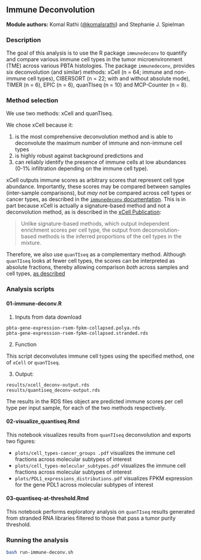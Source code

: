 ## Immune Deconvolution

**Module authors:** Komal Rathi ([@komalsrathi](https://github.com/komalsrathi)) and Stephanie J. Spielman 

### Description

The goal of this analysis is to use the R package `immunedeconv` to quantify and compare various immune cell types in the tumor microenvironment (TME) across various PBTA histologies. 
The package `immunedeconv`, provides six deconvolution (and similar) methods: xCell (n = 64; immune and non-immune cell types), CIBERSORT (n = 22; with and without absolute mode), TIMER (n = 6), EPIC (n = 6), quanTIseq (n = 10) and MCP-Counter (n = 8). 

### Method selection

We use two methods: xCell and quanTIseq. 


We chose xCell because it: 
1) is the most comprehensive deconvolution method and is able to deconvolute the maximum number of immune and non-immune cell types 
2) is highly robust against background predictions and 
3) can reliably identify the presence of immune cells at low abundances (0-1% infiltration depending on the immune cell type).

xCell outputs immune scores as arbitrary scores that represent cell type abundance. 
Importantly, these scores may be compared between samples (inter-sample comparisons), but _may not_ be compared across cell types or cancer types, as described in the [`immunedeconv` documentation](https://icbi-lab.github.io/immunedeconv/articles/immunedeconv.html#interpretation-of-scores). This is in part because xCell is actually a signature-based method and not a deconvolution method, as is described in the [xCell Publication](https://doi.org/10.1186/s13059-017-1349-1):
> Unlike signature-based methods, which output independent enrichment scores per cell type, the output from deconvolution-based methods is the inferred proportions of the cell types in the mixture.

Therefore, we also use `quanTIseq` as a complementary method. Although `quanTIseq` looks at fewer cell types, the scores can be interpreted as absolute fractions, thereby allowing comparison _both_ across samples and cell types, [as described](https://icbi-lab.github.io/immunedeconv/articles/immunedeconv.html#interpretation-of-scores)



### Analysis scripts

#### 01-immune-deconv.R

1. Inputs from data download

```
pbta-gene-expression-rsem-fpkm-collapsed.polya.rds
pbta-gene-expression-rsem-fpkm-collapsed.stranded.rds
```

2. Function

This script deconvolutes immune cell types using the specified method, one of `xCell` or `quanTIseq`.

3. Output: 

```
results/xcell_deconv-output.rds
results/quantiseq_deconv-output.rds
```

The results in the RDS files object are predicted immune scores per cell type per input sample, for each of the two methods respectively.


#### 02-visualize_quantiseq.Rmd

This notebook visualizes results from `quanTIseq` deconvolution and exports two figures:

+ `plots/cell_types-cancer_groups .pdf` visualizes the immune cell fractions across molecular subtypes of interest
+ `plots/cell_types-molecular_subtypes.pdf` visualizes the immune cell fractions across molecular subtypes of interest
+ `plots/PDL1_expressions_distributions.pdf` visualizes FPKM expression for the gene PDL1 across molecular subtypes of interest


#### 03-quantiseq-at-threshold.Rmd

This notebook performs exploratory analysis on `quanTIseq` results generated from stranded RNA libraries filtered to those that pass a tumor purity threshold.

### Running the analysis

```sh
bash run-immune-deconv.sh
```



